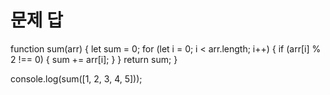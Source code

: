 # 문제 답

function sum(arr) {
    let sum = 0;
    for (let i = 0; i < arr.length; i++) {
        if (arr[i] % 2 !== 0) {
            sum += arr[i];
        }
    }
    return sum;
}

console.log(sum([1, 2, 3, 4, 5]));
